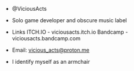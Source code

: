 -  @ViciousActs
-  Solo game developer and obscure music label

- Links
  ITCH.IO - viciousacts.itch.io
  Bandcamp - viciousacts.bandcamp.com


- Email:
  vicious_acts@proton.me

- I identify myself as an armchair

<!---
ViciousActs/ViciousActs is a ✨ special ✨ repository because its `README.md` (this file) appears on your GitHub profile.
You can click the Preview link to take a look at your changes.
--->
